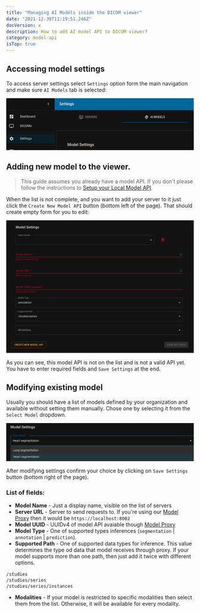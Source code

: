 ```yaml
---
title: "Managing AI Models inside the DICOM viewer"
date: "2021-12-30T11:19:51.246Z"
docVersion: x
description: How to add AI model API to DICOM viewer?
category: model-api
isTop: true
---
```


## Accessing model settings

To access server settings select `Settings` option form the main navigation and make sure `AI Models` tab is selected:

![Model nav link](./model-settings-nav.png)

## Adding new model to the viewer.

> This guide assumes you already have a model API. If you don't please follow the instructions to [Setup your Local Model API](/latest/setting-up-local-model-api).

When the list is not complete, and you want to add your server to it just click the `Create New Model API` button (bottom left of the page). That should create empty form for you to edit:

![New server form](./new-model-form.png)

As you can see, this model API is not on the list and is not a valid API yet. You have to enter required fields and `Save Settings` at the end.

## Modifying existing model

Usually you should have a list of models defined by your organization and available without setting them manually. Chose one by selecting it from the `Select Model` dropdown.

![List of servers](./list-of-models.png)

After modifying settings confirm your choice by clicking on `Save Settings` button (bottom right of the page).

### List of fields:
- __Model Name__ - Just a display name, visible on the list of servers
- __Server URL__ - Server to send requests to. If you're using our [Model Proxy](/latest/setting-up-model-proxy) then it would be `https://localhost:8002`
- __Model UUID__ - UUIDv4 of model API avaiable though [Model Proxy](/latest/setting-up-model-proxy)
- __Model Type__ - One of supported types inferences (`segmentation` | `annotation` | `prediction`).
- __Supported Path__ - One of supported data types for inference. This value determines the type od data that model receives through proxy. If your model supports more than one path, then just add it twice with different options.
```shell
/studies
/studies/series
/studies/series/instances
```
- __Modalities__ - If your model is restricted to specific modalities then select them from the list. Otherwise, it will be available for every modality.